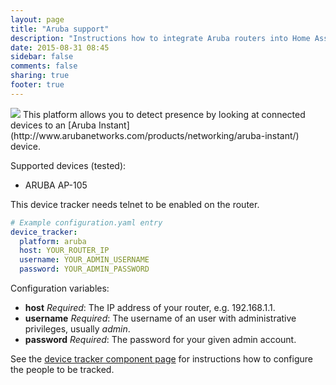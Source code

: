 ```yaml
---
layout: page
title: "Aruba support"
description: "Instructions how to integrate Aruba routers into Home Assistant."
date: 2015-08-31 08:45
sidebar: false
comments: false
sharing: true
footer: true
---
```


<img src='/images/supported_brands/aruba.png' class='brand pull-right' />
This platform allows you to detect presence by looking at connected devices to an [Aruba Instant](http://www.arubanetworks.com/products/networking/aruba-instant/) device.

Supported devices (tested):

- ARUBA AP-105

<p class='note warning'>
This device tracker needs telnet to be enabled on the router.
</p>

```yaml
# Example configuration.yaml entry
device_tracker:
  platform: aruba
  host: YOUR_ROUTER_IP
  username: YOUR_ADMIN_USERNAME
  password: YOUR_ADMIN_PASSWORD
```

Configuration variables:

- **host** *Required*: The IP address of your router, e.g. 192.168.1.1.
- **username** *Required*: The username of an user with administrative privileges, usually *admin*.
- **password** *Required*: The password for your given admin account.

See the [device tracker component page](/components/device_tracker.html) for instructions how to configure the people to be tracked.

